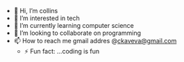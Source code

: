 - 👋 Hi, I’m collins 
- 👀 I’m interested in tech
- 🌱 I’m currently learning computer science 
- 💞️ I’m looking to collaborate on programming
- 📫 How to reach me gmail addres @ckaveva@gmail.com
  - ⚡ Fun fact: ...coding is fun

<!---
collo-kaveva/collo-kaveva is a ✨ special ✨ repository because its `README.md` (this file) appears on your GitHub profile.
You can click the Preview link to take a look at your changes.
--->
